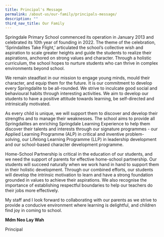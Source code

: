 ```yaml
---
title: Principal's Message
permalink: /about-us/our-family/principals-message/
description: ""
third_nav_title: Our Family
---
```

Springdale Primary School commenced its operation in January 2013 and celebrated its 10th year of founding in 2022. The theme of the celebration, ‘Sprindalites Take Flight,’ articulated the school’s collective wish and aspiration to scale greater heights and guide the students to realize their aspirations, anchored on strong values and character. Through a holistic curriculum, the school hopes to nurture students who can thrive in complex environments beyond school.

We remain steadfast in our mission to engage young minds, mould their character, and equip them for the future. It is our commitment to develop every Springdalite to be all-rounded. We strive to inculcate good social and behavioural habits through interesting activities. We aim to develop our students to have a positive attitude towards learning, be self-directed and intrinsically motivated.

As every child is unique, we will support them to discover and develop their strengths and to manage their weaknesses. The school aims to provide all Springdalites an enriching Springdale Learning Experience to help them discover their talents and interests through our signature programmes - our Applied Learning Programme (ALP) in critical and inventive problem-solving, our Lifelong Learning Programme (LLP) in leadership development and our school-based character development programme.

Home-School Partnership is critical in the education of our students, and we need the support of parents for effective home-school partnership. Our students will succeed naturally when we work hand in hand to support them in their holistic development. Through our combined efforts, our students will develop the intrinsic motivation to learn and have a strong foundation grounded in values to achieve their aspirations. We also recognise the importance of establishing respectful boundaries to help our teachers do their jobs more effectively.

My staff and I look forward to collaborating with our parents as we strive to provide a conducive environment where learning is delightful, and children find joy in coming to school.

**Mdm Neo Lay Wah**

Principal
